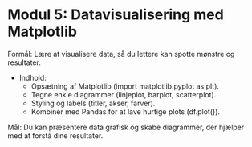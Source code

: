 # Modul 5: Datavisualisering med Matplotlib
Formål: Lære at visualisere data, så du lettere kan spotte mønstre og resultater.
- Indhold:
    - Opsætning af Matplotlib (import matplotlib.pyplot as plt).
    - Tegne enkle diagrammer (linjeplot, barplot, scatterplot).
    - Styling og labels (titler, akser, farver).
    - Kombinér med Pandas for at lave hurtige plots (df.plot()).

Mål: Du kan præsentere data grafisk og skabe diagrammer, der hjælper med at forstå dine resultater.

